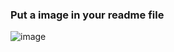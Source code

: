 ### Put a image in your readme file

![image](https://user-images.githubusercontent.com/112502847/200185034-4b74997b-5a2a-4b17-8207-6f6488965673.png)
